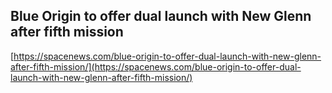 ## Blue Origin to offer dual launch with New Glenn after fifth mission
  
  [https://spacenews.com/blue-origin-to-offer-dual-launch-with-new-glenn-after-fifth-mission/](https://spacenews.com/blue-origin-to-offer-dual-launch-with-new-glenn-after-fifth-mission/)